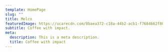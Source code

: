 ```yaml
---
template: HomePage
slug: ""
title: Melco
featuredImage: https://ucarecdn.com/8baea372-c18a-44b2-acb1-f7684662f808/
subtitle: Coffee with impact.
meta:
  description: This is a meta description.
  title: Coffee with impact
---
```



[](https://app.netlify.com/start/deploy?repository=https://github.com/thriveweb/yellowcake&stack=cms)